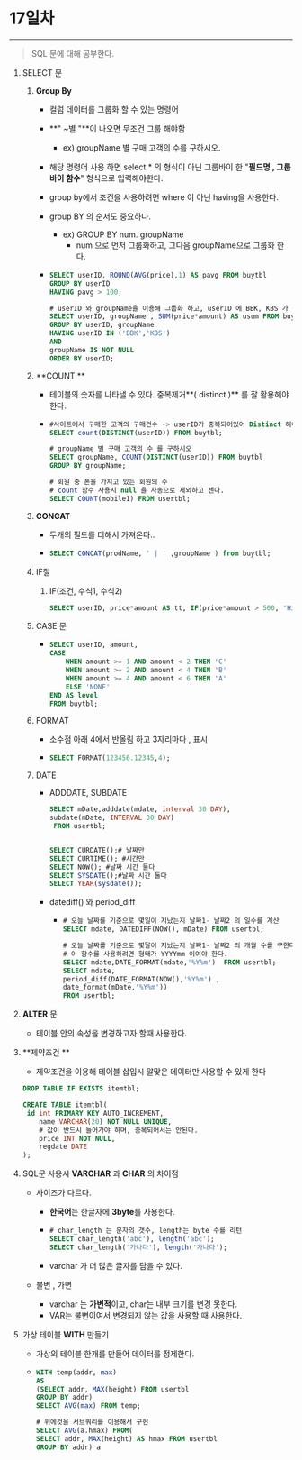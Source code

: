 # 17일차
---

> SQL 문에 대해 공부한다. 
>

1. SELECT 문

   1. **Group By**

      + 컬럼 데이터를 그룹화 할 수 있는 명령어 

      + **" ~별 "**이 나오면 무조건 그룹 해야함

        + ex) groupName 별 구매 고객의 수를 구하시오. 

      + 해당 명령어 사용 하면 select * 의 형식이 아닌 그룹바이 한 "**필드명 , 그룹바이 함수**" 형식으로 입력해야한다. 

      + group by에서 조건을 사용하려면 where 이 아닌 having을 사용한다. 

      + group BY 의 순서도 중요하다. 

        + ex) GROUP BY num. groupName 
          + num 으로 먼저 그룹화하고, 그다음 groupName으로 그룹화 한다. 

      + ```SQL
        SELECT userID, ROUND(AVG(price),1) AS pavg FROM buytbl
        GROUP BY userID
        HAVING pavg > 100;
        
        # userID 와 groupName을 이용해 그룹화 하고, userID 에 BBK, KBS 가 들어가있는 것만 출력 
        SELECT userID, groupName , SUM(price*amount) AS usum FROM buytbl
        GROUP BY userID, groupName
        HAVING userID IN ('BBK','KBS') 
        AND
        groupName IS NOT NULL
        ORDER BY userID;
        
        ```

   2. **COUNT **

      + 테이블의 숫자를 나타낼 수 있다. 중복제거**( distinct )** 를 잘 활용해야 한다. 

      + ```sql
        #사이트에서 구매한 고객의 구매건수 -> userID가 중복되어있어 Distinct 해야함
        SELECT count(DISTINCT(userID)) FROM buytbl;
        
        # groupName 별 구매 고객의 수 를 구하시오
        SELECT groupName, COUNT(DISTINCT(userID)) FROM buytbl
        GROUP BY groupName;
        
        # 회원 중 폰을 가지고 있는 회원의 수
        # count 함수 사용시 null 을 자동으로 제외하고 센다. 
        SELECT COUNT(mobile1) FROM usertbl;
        ```

   3. **CONCAT**

      + 두개의 필드를 더해서 가져온다..

      + ```sql
        SELECT CONCAT(prodName, ' | ' ,groupName ) from buytbl;
        
        ```

   4. IF절

      1. IF(조건, 수식1, 수식2)

         ```sql
         SELECT userID, price*amount AS tt, IF(price*amount > 500, 'Hight', 'low') FROM buytbl;
         ```

   5. CASE 문

      + ```sql
        SELECT userID, amount, 
        CASE
        	WHEN amount >= 1 AND amount < 2 THEN 'C'
        	WHEN amount >= 2 AND amount < 4 THEN 'B'
            WHEN amount >= 4 AND amount < 6 THEN 'A'
            ELSE 'NONE'
        END AS level
        FROM buytbl;
        ```

   6. FORMAT

      + 소수점 아래 4에서 반올림 하고 3자리마다 , 표시

      + ```SQL
        SELECT FORMAT(123456.12345,4);
        
        ```

   7. DATE

      + ADDDATE, SUBDATE

        ```sql
        SELECT mDate,adddate(mdate, interval 30 DAY),
        subdate(mDate, INTERVAL 30 DAY)
         FROM usertbl;
        
        
        SELECT CURDATE();# 날짜만
        SELECT CURTIME(); #시간만
        SELECT NOW(); #날짜 시간 둘다
        SELECT SYSDATE();#날짜 시간 둘다
        SELECT YEAR(sysdate());
        ```

      + datediff() 와  period_diff

        + ```sql
          # 오늘 날짜를 기준으로 몇일이 지났는지 날짜1- 날짜2 의 일수를 계산 
          SELECT mdate, DATEDIFF(NOW(), mDate) FROM usertbl;
          
          # 오늘 날짜를 기준으로 몇달이 지났는지 날짜1- 날짜2 의 개월 수를 구한다. 
          # 이 함수를 사용하려면 형태가 YYYYmm 이여야 한다. 
          SELECT mdate,DATE_FORMAT(mdate,'%Y%m')  FROM usertbl;
          SELECT mdate, 
          period_diff(DATE_FORMAT(NOW(),'%Y%m') , 
          date_format(mDate,'%Y%m'))
          FROM usertbl;
          ```

   

2. **ALTER** 문

   + 테이블 안의 속성을 변경하고자 할때 사용한다. 

3. **제약조건 **

   + 제약조건을 이용해 테이블 삽입시 알맞은 데이터만 사용할 수 있게 한다 

   ```sql
   DROP TABLE IF EXISTS itemtbl;
   
   CREATE TABLE itemtbl(
   	id int PRIMARY KEY AUTO_INCREMENT,
       name VARCHAR(20) NOT NULL UNIQUE,
       # 값이 반드시 들어가야 하며, 중복되어서는 안된다. 
       price INT NOT NULL,
       regdate DATE
   );
   ```

4. SQL문 사용시 **VARCHAR** 과 **CHAR** 의 차이점

   + 사이즈가 다르다.

     + **한국어**는 한글자에 **3byte**를 사용한다. 

     + ```sql
       # char_length 는 문자의 갯수, length는 byte 수를 리턴 
       SELECT char_length('abc'), length('abc');
       SELECT char_length('가나다'), length('가나다');
       
       ```

     + varchar 가 더 많은 글자를 담을 수 있다. 

   + 불변 , 가면

     + varchar 는 **가변적**이고, char는 내부 크기를 변경 못한다. 
     + VAR는 불변이여서 변경되지 않는 값을 사용할 때 사용한다. 

5. 가상 테이블 **WITH** 만들기

   + 가상의 테이블 한개를 만들어 데이터를 정제한다. 

   + ```sql
     WITH temp(addr, max)
     AS
     (SELECT addr, MAX(height) FROM usertbl
     GROUP BY addr)
     SELECT AVG(max) FROM temp;
     
     # 위에것을 서브쿼리를 이용해서 구현 
     SELECT AVG(a.hmax) FROM(
     SELECT addr, MAX(height) AS hmax FROM usertbl
     GROUP BY addr) a
     
     ```
